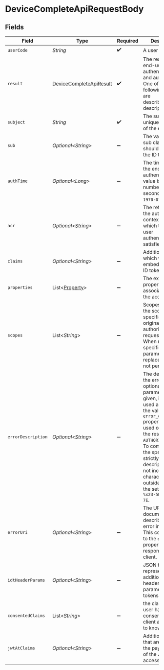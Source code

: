# DeviceCompleteApiRequestBody


## Fields

| Field                                                                                                                                                                                                                                                                                                                                          | Type                                                                                                                                                                                                                                                                                                                                           | Required                                                                                                                                                                                                                                                                                                                                       | Description                                                                                                                                                                                                                                                                                                                                    |
| ---------------------------------------------------------------------------------------------------------------------------------------------------------------------------------------------------------------------------------------------------------------------------------------------------------------------------------------------- | ---------------------------------------------------------------------------------------------------------------------------------------------------------------------------------------------------------------------------------------------------------------------------------------------------------------------------------------------- | ---------------------------------------------------------------------------------------------------------------------------------------------------------------------------------------------------------------------------------------------------------------------------------------------------------------------------------------------- | ---------------------------------------------------------------------------------------------------------------------------------------------------------------------------------------------------------------------------------------------------------------------------------------------------------------------------------------------- |
| `userCode`                                                                                                                                                                                                                                                                                                                                     | *String*                                                                                                                                                                                                                                                                                                                                       | :heavy_check_mark:                                                                                                                                                                                                                                                                                                                             | A user code.<br/>                                                                                                                                                                                                                                                                                                                              |
| `result`                                                                                                                                                                                                                                                                                                                                       | [DeviceCompleteApiResult](../../models/operations/DeviceCompleteApiResult.md)                                                                                                                                                                                                                                                                  | :heavy_check_mark:                                                                                                                                                                                                                                                                                                                             | The result of the end-user authentication and authorization. One of the following. Details are<br/>described in the description.<br/>                                                                                                                                                                                                          |
| `subject`                                                                                                                                                                                                                                                                                                                                      | *String*                                                                                                                                                                                                                                                                                                                                       | :heavy_check_mark:                                                                                                                                                                                                                                                                                                                             | The subject (= unique identifier) of the end-user.<br/>                                                                                                                                                                                                                                                                                        |
| `sub`                                                                                                                                                                                                                                                                                                                                          | *Optional\<String>*                                                                                                                                                                                                                                                                                                                            | :heavy_minus_sign:                                                                                                                                                                                                                                                                                                                             | The value of the sub claim that should be used in the ID token.<br/>                                                                                                                                                                                                                                                                           |
| `authTime`                                                                                                                                                                                                                                                                                                                                     | *Optional\<Long>*                                                                                                                                                                                                                                                                                                                              | :heavy_minus_sign:                                                                                                                                                                                                                                                                                                                             | The time at which the end-user was authenticated. Its value is the number of seconds from `1970-01-01`.<br/>                                                                                                                                                                                                                                   |
| `acr`                                                                                                                                                                                                                                                                                                                                          | *Optional\<String>*                                                                                                                                                                                                                                                                                                                            | :heavy_minus_sign:                                                                                                                                                                                                                                                                                                                             | The reference of the authentication context class which the end-user authentication satisfied.<br/>                                                                                                                                                                                                                                            |
| `claims`                                                                                                                                                                                                                                                                                                                                       | *Optional\<String>*                                                                                                                                                                                                                                                                                                                            | :heavy_minus_sign:                                                                                                                                                                                                                                                                                                                             | Additional claims which will be embedded in the ID token.<br/>                                                                                                                                                                                                                                                                                 |
| `properties`                                                                                                                                                                                                                                                                                                                                   | List\<[Property](../../models/components/Property.md)>                                                                                                                                                                                                                                                                                         | :heavy_minus_sign:                                                                                                                                                                                                                                                                                                                             | The extra properties associated with the access token.<br/>                                                                                                                                                                                                                                                                                    |
| `scopes`                                                                                                                                                                                                                                                                                                                                       | List\<*String*>                                                                                                                                                                                                                                                                                                                                | :heavy_minus_sign:                                                                                                                                                                                                                                                                                                                             | Scopes to replace the scopes specified in the original device authorization request with.<br/>When nothing is specified for this parameter, replacement is not performed.<br/>                                                                                                                                                                 |
| `errorDescription`                                                                                                                                                                                                                                                                                                                             | *Optional\<String>*                                                                                                                                                                                                                                                                                                                            | :heavy_minus_sign:                                                                                                                                                                                                                                                                                                                             | The description of the error. If this optional request parameter is given, its value is used as<br/>the value of the `error_description` property, but it is used only when the result is not `AUTHORIZED`.<br/>To comply with the specification strictly, the description must not include characters outside<br/>the set `%x20-21 / %x23-5B / %x5D-7E`.<br/> |
| `errorUri`                                                                                                                                                                                                                                                                                                                                     | *Optional\<String>*                                                                                                                                                                                                                                                                                                                            | :heavy_minus_sign:                                                                                                                                                                                                                                                                                                                             | The URI of a document which describes the error in detail. This corresponds to the `error_uri`<br/>property in the response to the client.<br/>                                                                                                                                                                                                |
| `idtHeaderParams`                                                                                                                                                                                                                                                                                                                              | *Optional\<String>*                                                                                                                                                                                                                                                                                                                            | :heavy_minus_sign:                                                                                                                                                                                                                                                                                                                             | JSON that represents additional JWS header parameters for ID tokens.<br/>                                                                                                                                                                                                                                                                      |
| `consentedClaims`                                                                                                                                                                                                                                                                                                                              | List\<*String*>                                                                                                                                                                                                                                                                                                                                | :heavy_minus_sign:                                                                                                                                                                                                                                                                                                                             | the claims that the user has consented for the client application<br/>to know.<br/>                                                                                                                                                                                                                                                            |
| `jwtAtClaims`                                                                                                                                                                                                                                                                                                                                  | *Optional\<String>*                                                                                                                                                                                                                                                                                                                            | :heavy_minus_sign:                                                                                                                                                                                                                                                                                                                             | Additional claims that are added to the payload part of the JWT access token.<br/>                                                                                                                                                                                                                                                             |